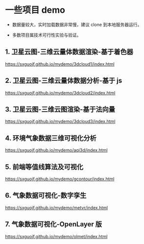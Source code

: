 # 一些项目 demo

-   数据量较大，实时加载数据非常慢，建议 clone 到本地服务器运行。

-   多数项目属技术可行性实验与验证。

## 1. 卫星云图-三维云量体数据渲染-基于着色器

https://sxguojf.github.io/mydemo/3dcloud1/index.html

## 2. 卫星云图-三维云量体数据分析-基于 js

https://sxguojf.github.io/mydemo/3dcloud2/index.html

## 3. 卫星云图-三维云图渲染-基于法向量

https://sxguojf.github.io/mydemo/3dcloud3/index.html

## 4. 环境气象数据三维可视化分析

https://sxguojf.github.io/mydemo/aqi3d/index.html

## 5. 前端等值线算法及可视化

https://sxguojf.github.io/mydemo/gcontour/index.html

## 6. 气象数据可视化-数字孪生

https://sxguojf.github.io/mydemo/metvr/index.html

## 7. 气象数据可视化-OpenLayer 版

https://sxguojf.github.io/mydemo/olmet/index.html
